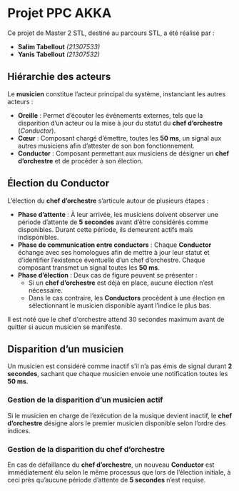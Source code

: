 # Projet PPC AKKA  

Ce projet de Master 2 STL, destiné au parcours STL, a été réalisé par :  
- **Salim Tabellout** *(21307533)*  
- **Yanis Tabellout** *(21307532)*  

## Hiérarchie des acteurs  

Le **musicien** constitue l’acteur principal du système, instanciant les autres acteurs :  
- **Oreille** : Permet d’écouter les événements externes, tels que la disparition d’un acteur ou la mise à jour du statut du **chef d’orchestre** (*Conductor*).  
- **Cœur** : Composant chargé d’émettre, toutes les **50 ms**, un signal aux autres musiciens afin d’attester de son bon fonctionnement.  
- **Conductor** : Composant permettant aux musiciens de désigner un **chef d’orchestre** et de procéder à son élection.  

## Élection du Conductor  

L’élection du **chef d’orchestre** s’articule autour de plusieurs étapes :  
- **Phase d’attente** : À leur arrivée, les musiciens doivent observer une période d’attente de **5 secondes** avant d’être considérés comme disponibles. Durant cette période, ils demeurent actifs mais indisponibles.  
- **Phase de communication entre conductors** : Chaque **Conductor** échange avec ses homologues afin de mettre à jour leur statut et d’identifier l’existence éventuelle d’un chef d’orchestre. Chaque composant transmet un signal toutes les **50 ms**.  
- **Phase d’élection** : Deux cas de figure peuvent se présenter :  
  - Si un **chef d’orchestre** est déjà en place, aucune élection n’est nécessaire.  
  - Dans le cas contraire, les **Conductors** procèdent à une élection en sélectionnant le musicien disponible ayant l’indice le plus bas.  

Il est noté que le chef d'orchestre attend 30 secondes maximum avant de quitter si aucun musicien se manifeste.
## Disparition d’un musicien  

Un musicien est considéré comme inactif s’il n’a pas émis de signal durant **2 secondes**, sachant que chaque musicien envoie une notification toutes les **50 ms**.  

### Gestion de la disparition d’un musicien actif  
Si le musicien en charge de l’exécution de la musique devient inactif, le **chef d’orchestre** désigne alors le premier musicien disponible selon l’ordre des indices.  

### Gestion de la disparition du chef d’orchestre  
En cas de défaillance du **chef d’orchestre**, un nouveau **Conductor** est immédiatement élu selon le même processus que lors de l’élection initiale, à ceci près qu’aucune période d’attente de **5 secondes** n’est requise.  
